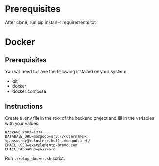 # Prerequisites

After clone, run pip install -r requirements.txt


# Docker

## Prerequisites

You will need to have the following installed on your system:

- git
- docker
- docker compose

## Instructions

Create a .env file in the root of the backend project and fill in the variables with your values:
```
BACKEND_PORT=1234
DATABASE_URL=mongodb+srv://<username>:<password>@<cluster>.hul1s.mongodb.net/
EMAIL_USER=example@smtp-brevo.com
EMAIL_PASSWORD=password
```

Run `./setup_docker.sh` script.

